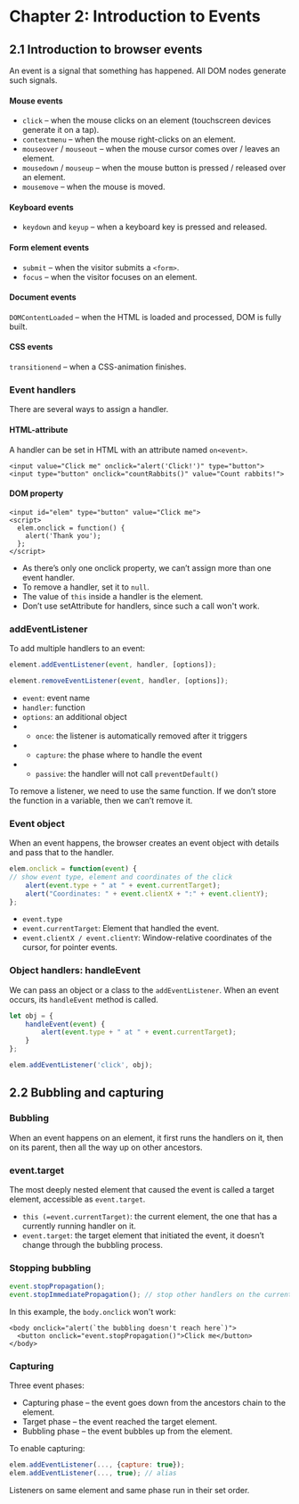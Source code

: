 # Chapter 2: Introduction to Events

## 2.1 Introduction to browser events

An event is a signal that something has happened. All DOM nodes generate such signals.

#### Mouse events

* `click` – when the mouse clicks on an element \(touchscreen devices generate it on a tap\).
* `contextmenu` – when the mouse right-clicks on an element.
* `mouseover` / `mouseout` – when the mouse cursor comes over / leaves an element.
* `mousedown` / `mouseup` – when the mouse button is pressed / released over an element.
* `mousemove` – when the mouse is moved.

#### Keyboard events

* `keydown` and `keyup` – when a keyboard key is pressed and released.

#### Form element events

* `submit` – when the visitor submits a `<form>`.
* `focus` – when the visitor focuses on an element.

#### Document events

`DOMContentLoaded` – when the HTML is loaded and processed, DOM is fully built.

#### CSS events

`transitionend` – when a CSS-animation finishes.

### Event handlers

There are several ways to assign a handler.

#### HTML-attribute

A handler can be set in HTML with an attribute named `on<event>`.

```markup
<input value="Click me" onclick="alert('Click!')" type="button">
<input type="button" onclick="countRabbits()" value="Count rabbits!">
```

#### DOM property

```markup
<input id="elem" type="button" value="Click me">
<script>
  elem.onclick = function() {
    alert('Thank you');
  };
</script>
```

* As there’s only one onclick property, we can’t assign more than one event handler.
* To remove a handler, set it to `null`.
* The value of `this` inside a handler is the element.
* Don’t use setAttribute for handlers, since such a call won't work.

### addEventListener

To add multiple handlers to an event:

```javascript
element.addEventListener(event, handler, [options]);

element.removeEventListener(event, handler, [options]);
```

* `event`: event name
* `handler`: function
* `options`: an additional object
* * `once`: the listener is automatically removed after it triggers
* * `capture`: the phase where to handle the event
* * `passive`: the handler will not call `preventDefault()`

To remove a listener, we need to use the same function. If we don’t store the function in a variable, then we can’t remove it.

### Event object

When an event happens, the browser creates an event object with details and pass that to the handler.

```javascript
elem.onclick = function(event) {
// show event type, element and coordinates of the click
    alert(event.type + " at " + event.currentTarget);
    alert("Coordinates: " + event.clientX + ":" + event.clientY);
};
```

* `event.type`
* `event.currentTarget`: Element that handled the event.
* `event.clientX / event.clientY`: Window-relative coordinates of the cursor, for pointer events.

### Object handlers: handleEvent

We can pass an object or a class to the `addEventListener`. When an event occurs, its `handleEvent` method is called.

```javascript
let obj = {
    handleEvent(event) {
        alert(event.type + " at " + event.currentTarget);
    }
};

elem.addEventListener('click', obj);
```

## 2.2 Bubbling and capturing

### Bubbling

When an event happens on an element, it first runs the handlers on it, then on its parent, then all the way up on other ancestors.

### event.target

The most deeply nested element that caused the event is called a target element, accessible as `event.target`.

* `this (=event.currentTarget)`: the current element, the one that has a currently running handler on it.
* `event.target`: the target element that initiated the event, it doesn’t change through the bubbling process.

### Stopping bubbling

```javascript
event.stopPropagation();
event.stopImmediatePropagation(); // stop other handlers on the current element
```

In this example, the `body.onclick` won't work:

```markup
<body onclick="alert(`the bubbling doesn't reach here`)">
  <button onclick="event.stopPropagation()">Click me</button>
</body>
```

### Capturing

Three event phases:

* Capturing phase – the event goes down from the ancestors chain to the element.
* Target phase – the event reached the target element.
* Bubbling phase – the event bubbles up from the element.

To enable capturing:

```javascript
elem.addEventListener(..., {capture: true});
elem.addEventListener(..., true); // alias
```

Listeners on same element and same phase run in their set order.

